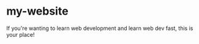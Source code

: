 # my-website
If you're wanting to learn web development and learn web dev fast, this is your place!
